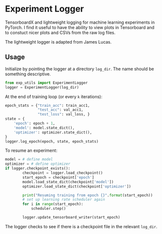 
# Experiment Logger

TensorboardX and lightweight logging for machine learning experiments in PyTorch.
I find it useful to have the ability to view plots in Tensorboard and to constuct
nicer plots and CSVs from the raw log files.
 
The lightweight logger is adapted from James Lucas. 

## Usage

Initialize by pointing the logger at a directory `log_dir`. The name should be something descriptive.

```python
from exp_utils import ExperimentLogger
logger = ExperimentLogger(log_dir)
```

At the end of training loop (or every `k` iterations):
```python
epoch_stats = {"train_acc": train_acc1,
               "test_acc": val_acc1,
               "test_loss": val_loss, }
state = {
    'epoch': epoch + 1,
    'model': model.state_dict(),
    'optimizer': optimizer.state_dict(),
}
logger.log_epoch(epoch, state, epoch_stats)
```

To resume an experiment:

```python
model = # define model
optimizer = # define optimizer
if logger.checkpoint_exists():
        checkpoint = logger.load_checkpoint()
        start_epoch = checkpoint['epoch']
        model.load_state_dict(checkpoint['model'])
        optimizer.load_state_dict(checkpoint['optimizer'])

        print("Resuming training from epoch {}".format(start_epoch))
        # set up learning rate scheduler again
        for i in range(start_epoch):
            scheduler.step()

        logger.update_tensorboard_writer(start_epoch)
```

The logger checks to see if there is a checkpoint file in the relevant `log_dir`.
